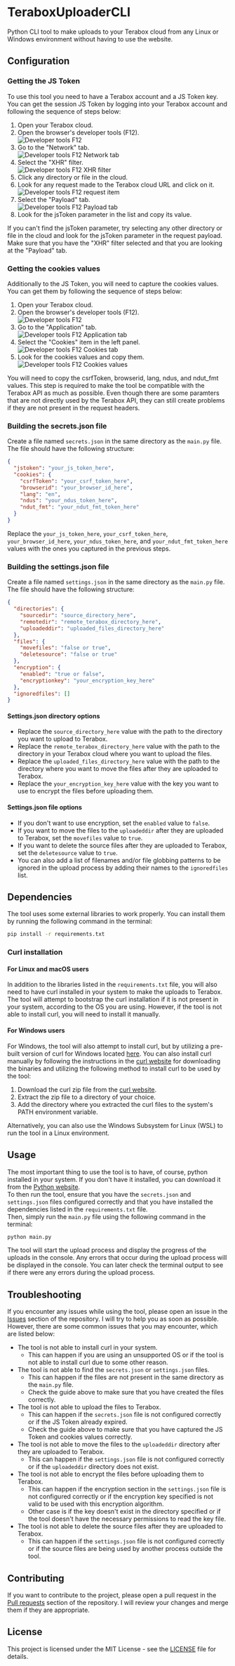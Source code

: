 # TeraboxUploaderCLI
Python CLI tool to make uploads to your Terabox cloud from any Linux or Windows environment without having to use the website.


## Configuration
### Getting the JS Token
To use this tool you need to have a Terabox account and a JS Token key. You can get the session JS Token by logging into your Terabox account and following the sequence of steps below:

1. Open your Terabox cloud.
2. Open the browser's developer tools (F12).<br/>
![Developer tools F12](<images/devf12.png>)
3. Go to the "Network" tab.<br/>
![Developer tools F12 Network tab](<images/devf12network.png>)
4. Select the "XHR" filter.<br/>
![Developer tools F12 XHR filter](<images/devf12fetch.png>)
5. Click any directory or file in the cloud.
6. Look for any request made to the Terabox cloud URL and click on it.<br/>
![Developer tools F12 request item](<images/devf12list.png>)
7. Select the "Payload" tab.<br/>
![Developer tools F12 Payload tab](<images/devf12payload.png>)
8. Look for the jsToken parameter in the list and copy its value.

If you can't find the jsToken parameter, try selecting any other directory or file in the cloud and look for the jsToken parameter in the request payload. Make sure that you have the "XHR" filter selected and that you are looking at the "Payload" tab.


### Getting the cookies values
Additionally to the JS Token, you will need to capture the cookies values. You can get them by following the sequence of steps below:

1. Open your Terabox cloud.
2. Open the browser's developer tools (F12).<br/>
![Developer tools F12](<images/devf12.png>)
3. Go to the "Application" tab.<br/>
![Developer tools F12 Application tab](<images/devf12apptab.png>)
4. Select the "Cookies" item in the left panel.<br/>
![Developer tools F12 Cookies tab](<images/devf12cookiestab.png>)
5. Look for the cookies values and copy them.<br/>
![Developer tools F12 Cookies values](<images/devf12cookieval.png>)

You will need to copy the csrfToken, browserid, lang, ndus, and ndut_fmt values. This step is required to make the tool be compatible with the Terabox API as much as possible. Even though there are some paramters that are not directly used by the Terabox API, they can still create problems if they are not present in the request headers.


### Building the secrets.json file
Create a file named `secrets.json` in the same directory as the `main.py` file. The file should have the following structure:

```json
{
  "jstoken": "your_js_token_here",
  "cookies": {
    "csrfToken": "your_csrf_token_here",
    "browserid": "your_browser_id_here",
    "lang": "en",
    "ndus": "your_ndus_token_here",
    "ndut_fmt": "your_ndut_fmt_token_here"
  }
}

```

Replace the `your_js_token_here`, `your_csrf_token_here`, `your_browser_id_here`, `your_ndus_token_here`, and `your_ndut_fmt_token_here` values with the ones you captured in the previous steps.


### Building the settings.json file
Create a file named `settings.json` in the same directory as the `main.py` file. The file should have the following structure:

```json
{
  "directories": {
    "sourcedir": "source_directory_here",
    "remotedir": "remote_terabox_directory_here",
    "uploadeddir": "uploaded_files_directory_here"
  },
  "files": {
    "movefiles": "false or true",
    "deletesource": "false or true"
  },
  "encryption": {
    "enabled": "true or false",
    "encryptionkey": "your_encryption_key_here"
  },
  "ignoredfiles": []
}
```


#### Settings.json directory options
- Replace the `source_directory_here` value with the path to the directory you want to upload to Terabox. 
- Replace the `remote_terabox_directory_here` value with the path to the directory in your Terabox cloud where you want to upload the files. 
- Replace the `uploaded_files_directory_here` value with the path to the directory where you want to move the files after they are uploaded to Terabox. 
- Replace the `your_encryption_key_here` value with the key you want to use to encrypt the files before uploading them.


#### Settings.json file options
- If you don't want to use encryption, set the `enabled` value to `false`. 
- If you want to move the files to the `uploadeddir` after they are uploaded to Terabox, set the `movefiles` value to `true`. 
- If you want to delete the source files after they are uploaded to Terabox, set the `deletesource` value to `true`. 
- You can also add a list of filenames and/or file globbing patterns to be ignored in the upload process by adding their names to the `ignoredfiles` list.


## Dependencies
The tool uses some external libraries to work properly. You can install them by running the following command in the terminal:

```sh
pip install -r requirements.txt
```


### Curl installation
#### For Linux and macOS users
In addition to the libraries listed in the `requirements.txt` file, you will also need to have curl installed in your system to make the uploads to Terabox. The tool will attempt to bootstrap the curl installation if it is not present in your system, according to the OS you are using. However, if the tool is not able to install curl, you will need to install it manually.


#### For Windows users
For Windows, the tool will also attempt to install curl, but by utilizing a pre-built version of curl for Windows located [here](https://curl.se/windows/dl-8.5.0_5/curl-8.5.0_5-win64-mingw.zip). You can also install curl manually by following the instructions in the [curl website](https://curl.se/windows/) for downloading the binaries and utilizing the following method to install curl to be used by the tool:

1. Download the curl zip file from the [curl website](https://curl.se/windows/).
2. Extract the zip file to a directory of your choice.
3. Add the directory where you extracted the curl files to the system's PATH environment variable.

Alternatively, you can also use the Windows Subsystem for Linux (WSL) to run the tool in a Linux environment.


## Usage
The most important thing to use the tool is to have, of course, python installed in your system. If you don't have it installed, you can download it from the [Python website](https://www.python.org/downloads/).<br>
To then run the tool, ensure that you have the `secrets.json` and `settings.json` files configured correctly and that you have installed the dependencies listed in the `requirements.txt` file. <br>Then, simply run the `main.py` file using the following command in the terminal:

```sh
python main.py
```

The tool will start the upload process and display the progress of the uploads in the console.
Any errors that occur during the upload process will be displayed in the console. You can later check the terminal output to see if there were any errors during the upload process.


## Troubleshooting
If you encounter any issues while using the tool, please open an issue in the [Issues](https://github.com/dnigamer/TeraboxUploaderCLI/issues) section of the repository. I will try to help you as soon as possible. <br>However, there are some common issues that you may encounter, which are listed below:
- The tool is not able to install curl in your system.
  - This can happen if you are using an unsupported OS or if the tool is not able to install curl due to some other reason.
- The tool is not able to find the `secrets.json` or `settings.json` files.
  - This can happen if the files are not present in the same directory as the `main.py` file. 
  - Check the guide above to make sure that you have created the files correctly.
- The tool is not able to upload the files to Terabox.
  - This can happen if the `secrets.json` file is not configured correctly or if the JS Token already expired.
  - Check the guide above to make sure that you have captured the JS Token and cookies values correctly.
- The tool is not able to move the files to the `uploadeddir` directory after they are uploaded to Terabox.
  - This can happen if the `settings.json` file is not configured correctly or if the `uploadeddir` directory does not exist.
- The tool is not able to encrypt the files before uploading them to Terabox.
  - This can happen if the encryption section in the `settings.json` file is not configured correctly or if the encryption key specified is not valid to be used with this encryption algorithm.
  - Other case is if the key doesn't exist in the directory specified or if the tool doesn't have the necessary permissions to read the key file.
- The tool is not able to delete the source files after they are uploaded to Terabox.
  - This can happen if the `settings.json` file is not configured correctly or if the source files are being used by another process outside the tool.


## Contributing
If you want to contribute to the project, please open a pull request in the [Pull requests](https://github.com/dnigamer/TeraboxUploaderCLI/pulls) section of the repository. I will review your changes and merge them if they are appropriate. 


## License
This project is licensed under the MIT License - see the [LICENSE](LICENSE) file for details.